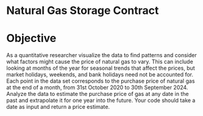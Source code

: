 # Natural Gas Storage Contract 

# Objective
As a quantitative researcher visualize the data to find patterns and consider what factors might cause the price of natural gas to vary. This can include looking at months of the year for seasonal trends that affect the prices, but market holidays, weekends, and bank holidays need not be accounted for. Each point in the data set corresponds to the purchase price of natural gas at the end of a month, from 31st October 2020 to 30th September 2024.
Analyze the data to estimate the purchase price of gas at any date in the past and extrapolate it for one year into the future. 
Your code should take a date as input and return a price estimate.

